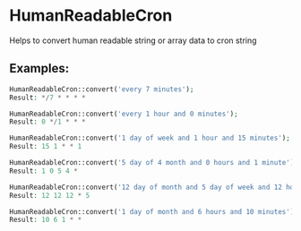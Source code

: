 # HumanReadableCron
Helps to convert human readable string or array data to cron string

## Examples:
```php
HumanReadableCron::convert('every 7 minutes');
Result: */7 * * * *

HumanReadableCron::convert('every 1 hour and 0 minutes');
Result: 0 */1 * * *

HumanReadableCron::convert('1 day of week and 1 hour and 15 minutes');
Result: 15 1 * * 1

HumanReadableCron::convert('5 day of 4 month and 0 hours and 1 minute');
Result: 1 0 5 4 *

HumanReadableCron::convert('12 day of month and 5 day of week and 12 hours and 12 minutes');
Result: 12 12 12 * 5

HumanReadableCron::convert('1 day of month and 6 hours and 10 minutes');
Result: 10 6 1 * *
```